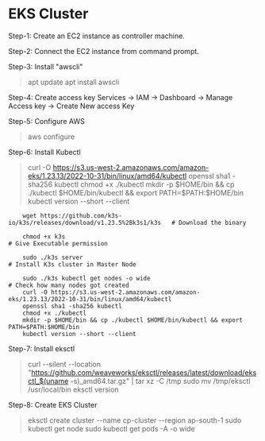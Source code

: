 # EKS Cluster
Step-1: Create an EC2 instance as controller machine.

Step-2: Connect the EC2 instance from command prompt.

Step-3: Install "awscli"
> apt update
> apt install awscli

Step-4: Create access key
Services -> IAM -> Dashboard -> Manage Access key -> Create New access Key

Step-5: Configure AWS
> aws configure


Step-6: Install Kubectl
> curl -O https://s3.us-west-2.amazonaws.com/amazon-eks/1.23.13/2022-10-31/bin/linux/amd64/kubectl
> openssl sha1 -sha256 kubectl
> chmod +x ./kubectl
> mkdir -p $HOME/bin && cp ./kubectl $HOME/bin/kubectl && export PATH=$PATH:$HOME/bin
> kubectl version --short --client


        wget https://github.com/k3s-io/k3s/releases/download/v1.23.5%2Bk3s1/k3s   # Download the binary

        chmod +x k3s ​                                                            # Give Executable permission  

        sudo ./k3s server​                                                        # Install K3s cluster in Master Node   
        
        sudo ./k3s kubectl get nodes -o wide                                      # Check how many nodes got created
        curl -O https://s3.us-west-2.amazonaws.com/amazon-eks/1.23.13/2022-10-31/bin/linux/amd64/kubectl
        openssl sha1 -sha256 kubectl
        chmod +x ./kubectl
        mkdir -p $HOME/bin && cp ./kubectl $HOME/bin/kubectl && export PATH=$PATH:$HOME/bin
        kubectl version --short --client
         



Step-7: Install eksctl
> curl --silent --location "https://github.com/weaveworks/eksctl/releases/latest/download/eksctl_$(uname -s)_amd64.tar.gz" | tar xz -C /tmp
> sudo mv /tmp/eksctl /usr/local/bin
> eksctl version

Step-8: Create EKS Cluster
> eksctl create cluster --name cp-cluster --region ap-south-1
> sudo kubectl get node
> sudo kubectl get pods -A -o wide

 




